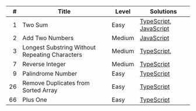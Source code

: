 |   # | Title                                          | Level  | Solutions                                                                                                                                                                                          |
| --: | ---------------------------------------------- | ------ | -------------------------------------------------------------------------------------------------------------------------------------------------------------------------------------------------- |
|   1 | Two Sum                                        | Easy   | [TypeScript](https://github.com/MytrucNguyen/leetcode.problems/tree/main/typescript/0001.twoSum), [JavaScript](https://github.com/MytrucNguyen/leetcode.problems/tree/main/javascript/0001.twoSum) |
|   2 | Add Two Numbers                                | Medium | [JavaScript](https://github.com/MytrucNguyen/leetcode.problems/tree/main/javascript/0003.addTwoNumbers)                                                                                            |
|   3 | Longest Substring Without Repeating Characters | Medium | [TypeScript](https://github.com/MytrucNguyen/leetcode.problems/tree/main/typescript/0003.longestSubstringWithoutRepeatingCharacters),                                                              |
|   7 | Reverse Integer                                | Medium | [TypeScript](https://github.com/MytrucNguyen/leetcode.problems/tree/main/typescript/0007.reverseInteger)                                                                                           |
|   9 | Palindrome Number                              | Easy   | [TypeScript](https://github.com/MytrucNguyen/leetcode.problems/tree/main/typescript/0009.palindromeNumber)                                                                                         |
|  26 | Remove Duplicates from Sorted Array            | Easy   | [TypeScript](https://github.com/MytrucNguyen/leetcode.problems/tree/main/typescript/0026.removeDuplicatesFromSortedArray)                                                                          |
|  66 | Plus One                                       | Easy   | [TypeScript](https://github.com/MytrucNguyen/leetcode.problems/tree/main/typescript/0066.plusOne)                                                                                                  |
